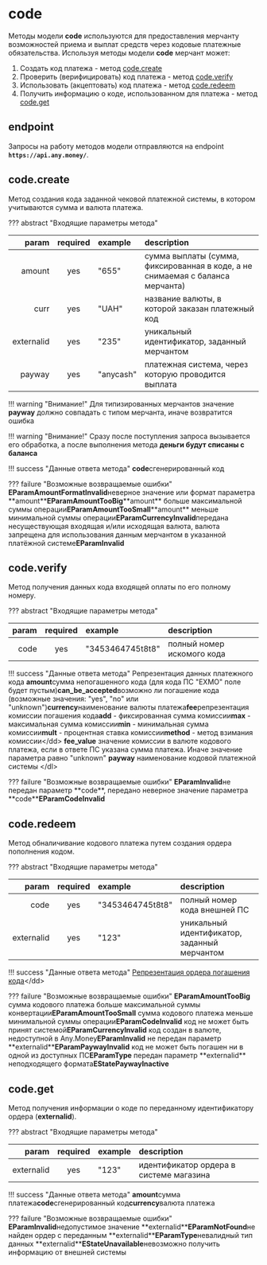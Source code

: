 # code

Методы модели **code** используются для предоставления мерчанту возможностей приема и выплат средств через кодовые платежные обязательства. Используя методы модели **code** мерчант может:

1. Создать код платежа - метод [code.create](code.md#code_create)
2. Проверить \(верифицировать\) код платежа - метод [code.verify](code.md#code_verify)
3. Использовать \(акцептовать\) код платежа - метод [code.redeem](code.md#code_redeem)
4. Получить информацию о коде, использованном для платежа - метод [code.get](code.md#code_get)

## endpoint

Запросы на работу методов модели отправляются на endpoint **`https://api.any.money/`**.

## code.create

Метод создания кода заданной чековой платежной системы, в котором учитываются сумма и валюта платежа.

??? abstract "Входящие параметры метода"

| param | required | example | description |
| ---: | :---: | :--- | :--- |
| amount | yes | "655" | сумма выплаты \(сумма, фиксированная в коде, а не снимаемая с баланса мерчанта\) |
| curr | yes | "UAH" | название валюты, в которой заказан платежный код |
| externalid | yes | "235" | уникальный идентификатор, заданный мерчантом |
| payway | yes | "anycash" | платежная система, через которую проводится выплата |

!!! warning "Внимание!" Для типизированных мерчантов значение **payway** должно совпадать с типом мерчанта, иначе возвратится ошибка

!!! warning "Внимание!" Сразу после поступления запроса вызывается его обработка, а после выполнения метода **деньги будут списаны с баланса**

!!! success "Данные ответа метода" **code**сгенерированный код

??? failure "Возможные возвращаемые ошибки" **EParamAmountFormatInvalid**неверное значение или формат параметра \*\*amount\*\***EParamAmountTooBig**\*\*amount\*\* больше максимальной суммы операции**EParamAmountTooSmall**\*\*amount\*\* меньше минимальной суммы операции**EParamCurrencyInvalid**передана несуществующая входящая и/или исходящая валюта, валюта запрещена для использования данным мерчантом в указанной платёжной системе**EParamInvalid**

## code.verify

Метод получения данных кода входящей оплаты по его полному номеру.

??? abstract "Входящие параметры метода"

| param | required | example | description |
| ---: | :---: | :--- | :--- |
| code | yes | "3453464745t8t8" | полный номер искомого кода |

!!! success "Данные ответа метода" Репрезентация данных платежного кода **amount**сумма непогашенного кода \(для кода ПС "EXMO" поле будет пустым\)**can\_be\_accepted**возможно ли погашение кода \(возможные значения: "yes", "no" или "unknown"\)**currency**наименование валюты платежа**fee**репрезентация комиссии погашения кода**add** - фиксированная сумма комиссии**max** - максимальная сумма комиссии**min** - минимальная сумма комиссии**mult** - процентная ставка комиссии**method** - метод взимания комиссии&lt;/dd&gt; **fee\_value** значение комиссии в валюте кодового платежа, если в ответе ПС указана сумма платежа. Иначе значение параметра равно "unknown" **payway** наименование кодовой платежной системы &lt;/dl&gt;

??? failure "Возможные возвращаемые ошибки" **EParamInvalid**не передан параметр \*\*code\*\*, передано неверное значение параметра \*\*code\*\***EParamCodeInvalid**

## code.redeem

Метод обналичивание кодового платежа путем создания ордера пополнения кодом.

??? abstract "Входящие параметры метода"

| param | required | example | description |
| ---: | :---: | :--- | :--- |
| code | yes | "3453464745t8t8" | полный номер кода внешней ПС |
| externalid | yes | "123" | уникальный идентификатор, заданный мерчантом |

!!! success "Данные ответа метода" [Репрезентация ордера погашения кода](add_order.md)&lt;/dd&gt;

??? failure "Возможные возвращаемые ошибки" **EParamAmountTooBig** сумма кодового платежа больше максимальной суммы конвертации**EParamAmountTooSmall** сумма кодового платежа меньше минимальной суммы операции**EParamCodeInvalid** код не может быть принят системой**EParamCurrencyInvalid** код создан в валюте, недоступной в Any.Money**EParamInvalid** не передан параметр \*\*externalid\*\***EParamPaywayInvalid** код не может быть погашен ни в одной из доступных ПС**EParamType** передан параметр \*\*externalid\*\* неподходящего формата**EStatePaywayInactive**

## code.get

Метод получения информации о коде по переданному идентификатору ордера \(**externalid**\).

??? abstract "Входящие параметры метода"

| param | required | example | description |
| ---: | :---: | :--- | :--- |
| externalid | yes | "123" | идентификатор ордера в системе магазина |

!!! success "Данные ответа метода" **amount**сумма платежа**code**сгенерированный код**currency**валюта платежа

??? failure "Возможные возвращаемые ошибки" **EParamInvalid**недопустимое значение \*\*externalid\*\***EParamNotFound**не найден ордер c переданным \*\*externalid\*\***EParamType**невалидный тип данных \*\*externalid\*\***EStateUnavailable**невозможно получить информацию от внешней системы

